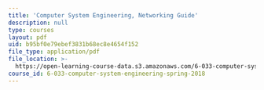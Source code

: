 ```yaml
---
title: 'Computer System Engineering, Networking Guide'
description: null
type: courses
layout: pdf
uid: b95bf0e79ebef3831b68ec8e4654f152
file_type: application/pdf
file_location: >-
  https://open-learning-course-data.s3.amazonaws.com/6-033-computer-system-engineering-spring-2018/b95bf0e79ebef3831b68ec8e4654f152_MIT6_033S18networking_guide.pdf
course_id: 6-033-computer-system-engineering-spring-2018
---
```

